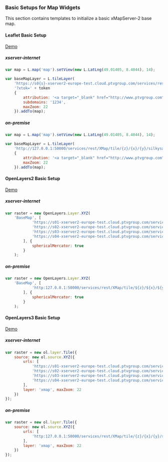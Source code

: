 ### Basic Setups for Map Widgets

This section contains templates to initialize a basic xMapServer-2 base map.

#### Leaflet Basic Setup

[Demo](http://ptv-logistics.github.io/xserverjs/boilerplate/Leaflet.1.0.html)

##### xserver-internet

```javascript
var map = L.map('map').setView(new L.LatLng(49.01405, 8.4044), 14);

var baseMapLayer = L.tileLayer(
    'https://s0{s}-xserver2-europe-test.cloud.ptvgroup.com/services/rest/XMap/tile/{z}/{x}/{y}/silkysand' +
    '?xtok=' + token
	{
        attribution: '<a target="_blank" href="http://www.ptvgroup.com">PTV</a>, TOMTOM',
        subdomains: '1234',
        maxZoom: 22
    }).addTo(map);
```

##### on-premise

```javascript
var map = L.map('map').setView(new L.LatLng(49.01405, 8.4044), 14);

var baseMapLayer = L.tileLayer(
    'http://127.0.0.1:50000/services/rest/XMap/tile/{z}/{x}/{y}/silkysand',
	{
        attribution: '<a target="_blank" href="http://www.ptvgroup.com">PTV</a>, TOMTOM',
        maxZoom: 22
    }).addTo(map);
```

#### OpenLayers2 Basic Setup

[Demo](http://ptv-logistics.github.io/xserverjs/boilerplate/OpenLayers2.html)

##### xserver-internet

```javascript
var raster = new OpenLayers.Layer.XYZ(
    'BaseMap', [
            'https://s01-xserver2-europe-test.cloud.ptvgroup.com/services/rest/XMap/tile/${z}/${x}/${y}/silkysand?xtok=' + token,
            'https://s02-xserver2-europe-test.cloud.ptvgroup.com/services/rest/XMap/tile/${z}/${x}/${y}/silkysand?xtok=' + token,
            'https://s03-xserver2-europe-test.cloud.ptvgroup.com/services/rest/XMap/tile/${z}/${x}/${y}/silkysand?xtok=' + token,
            'https://s04-xserver2-europe-test.cloud.ptvgroup.com/services/rest/XMap/tile/${z}/${x}/${y}/silkysand?xtok=' + token
        ], {
            sphericalMercator: true
        }
    );
```

##### on-premise

```javascript
var raster = new OpenLayers.Layer.XYZ(
    'BaseMap', [
            'http:127.0.0.1:50000/services/rest/XMap/tile/${z}/${x}/${y}/silkysand'
        ], {
            sphericalMercator: true
        }
    );
```

#### OpenLayers3 Basic Setup

[Demo](http://ptv-logistics.github.io/xserverjs/boilerplate/OpenLayers3.html)

##### xserver-internet

```javascript
var raster = new ol.layer.Tile({
    source: new ol.source.XYZ({
        urls: [
            'https://s01-xserver2-europe-test.cloud.ptvgroup.com/services/rest/XMap/tile/{z}/{x}/{y}/silkysand?xtok=' + token,
            'https://s02-xserver2-europe-test.cloud.ptvgroup.com/services/rest/XMap/tile/{z}/{x}/{y}/silkysand?xtok=' + token,
            'https://s03-xserver2-europe-test.cloud.ptvgroup.com/services/rest/XMap/tile/{z}/{x}/{y}/silkysand?xtok=' + token,
            'https://s04-xserver2-europe-test.cloud.ptvgroup.com/services/rest/XMap/tile/{z}/{x}/{y}/silkysand?xtok=' + token
        ],
        layer: 'xmap', maxZoom: 22
    })
});
```

##### on-premise

```javascript
var raster = new ol.layer.Tile({
    source: new ol.source.XYZ({
        urls: [
            'http:127.0.0.1:50000/services/rest/XMap/tile/{z}/{x}/{y}/silkysand'
        ],
        layer: 'xmap', maxZoom: 22
    })
});
```
